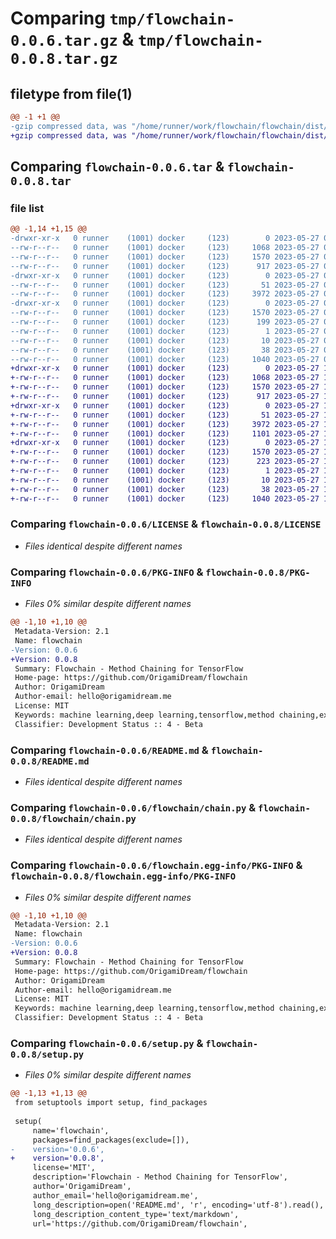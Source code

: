 # Comparing `tmp/flowchain-0.0.6.tar.gz` & `tmp/flowchain-0.0.8.tar.gz`

## filetype from file(1)

```diff
@@ -1 +1 @@
-gzip compressed data, was "/home/runner/work/flowchain/flowchain/dist/.tmp-bjji9yil/flowchain-0.0.6.tar", last modified: Sat May 27 09:41:17 2023, max compression
+gzip compressed data, was "/home/runner/work/flowchain/flowchain/dist/.tmp-3hl68tnw/flowchain-0.0.8.tar", last modified: Sat May 27 12:18:20 2023, max compression
```

## Comparing `flowchain-0.0.6.tar` & `flowchain-0.0.8.tar`

### file list

```diff
@@ -1,14 +1,15 @@
-drwxr-xr-x   0 runner    (1001) docker     (123)        0 2023-05-27 09:41:17.000000 flowchain-0.0.6/
--rw-r--r--   0 runner    (1001) docker     (123)     1068 2023-05-27 09:41:01.000000 flowchain-0.0.6/LICENSE
--rw-r--r--   0 runner    (1001) docker     (123)     1570 2023-05-27 09:41:17.000000 flowchain-0.0.6/PKG-INFO
--rw-r--r--   0 runner    (1001) docker     (123)      917 2023-05-27 09:41:01.000000 flowchain-0.0.6/README.md
-drwxr-xr-x   0 runner    (1001) docker     (123)        0 2023-05-27 09:41:17.000000 flowchain-0.0.6/flowchain/
--rw-r--r--   0 runner    (1001) docker     (123)       51 2023-05-27 09:41:01.000000 flowchain-0.0.6/flowchain/__init__.py
--rw-r--r--   0 runner    (1001) docker     (123)     3972 2023-05-27 09:41:01.000000 flowchain-0.0.6/flowchain/chain.py
-drwxr-xr-x   0 runner    (1001) docker     (123)        0 2023-05-27 09:41:17.000000 flowchain-0.0.6/flowchain.egg-info/
--rw-r--r--   0 runner    (1001) docker     (123)     1570 2023-05-27 09:41:17.000000 flowchain-0.0.6/flowchain.egg-info/PKG-INFO
--rw-r--r--   0 runner    (1001) docker     (123)      199 2023-05-27 09:41:17.000000 flowchain-0.0.6/flowchain.egg-info/SOURCES.txt
--rw-r--r--   0 runner    (1001) docker     (123)        1 2023-05-27 09:41:17.000000 flowchain-0.0.6/flowchain.egg-info/dependency_links.txt
--rw-r--r--   0 runner    (1001) docker     (123)       10 2023-05-27 09:41:17.000000 flowchain-0.0.6/flowchain.egg-info/top_level.txt
--rw-r--r--   0 runner    (1001) docker     (123)       38 2023-05-27 09:41:17.000000 flowchain-0.0.6/setup.cfg
--rw-r--r--   0 runner    (1001) docker     (123)     1040 2023-05-27 09:41:01.000000 flowchain-0.0.6/setup.py
+drwxr-xr-x   0 runner    (1001) docker     (123)        0 2023-05-27 12:18:20.000000 flowchain-0.0.8/
+-rw-r--r--   0 runner    (1001) docker     (123)     1068 2023-05-27 12:18:09.000000 flowchain-0.0.8/LICENSE
+-rw-r--r--   0 runner    (1001) docker     (123)     1570 2023-05-27 12:18:20.000000 flowchain-0.0.8/PKG-INFO
+-rw-r--r--   0 runner    (1001) docker     (123)      917 2023-05-27 12:18:09.000000 flowchain-0.0.8/README.md
+drwxr-xr-x   0 runner    (1001) docker     (123)        0 2023-05-27 12:18:20.000000 flowchain-0.0.8/flowchain/
+-rw-r--r--   0 runner    (1001) docker     (123)       51 2023-05-27 12:18:09.000000 flowchain-0.0.8/flowchain/__init__.py
+-rw-r--r--   0 runner    (1001) docker     (123)     3972 2023-05-27 12:18:09.000000 flowchain-0.0.8/flowchain/chain.py
+-rw-r--r--   0 runner    (1001) docker     (123)     1101 2023-05-27 12:18:09.000000 flowchain-0.0.8/flowchain/chain_test.py
+drwxr-xr-x   0 runner    (1001) docker     (123)        0 2023-05-27 12:18:20.000000 flowchain-0.0.8/flowchain.egg-info/
+-rw-r--r--   0 runner    (1001) docker     (123)     1570 2023-05-27 12:18:20.000000 flowchain-0.0.8/flowchain.egg-info/PKG-INFO
+-rw-r--r--   0 runner    (1001) docker     (123)      223 2023-05-27 12:18:20.000000 flowchain-0.0.8/flowchain.egg-info/SOURCES.txt
+-rw-r--r--   0 runner    (1001) docker     (123)        1 2023-05-27 12:18:20.000000 flowchain-0.0.8/flowchain.egg-info/dependency_links.txt
+-rw-r--r--   0 runner    (1001) docker     (123)       10 2023-05-27 12:18:20.000000 flowchain-0.0.8/flowchain.egg-info/top_level.txt
+-rw-r--r--   0 runner    (1001) docker     (123)       38 2023-05-27 12:18:20.000000 flowchain-0.0.8/setup.cfg
+-rw-r--r--   0 runner    (1001) docker     (123)     1040 2023-05-27 12:18:09.000000 flowchain-0.0.8/setup.py
```

### Comparing `flowchain-0.0.6/LICENSE` & `flowchain-0.0.8/LICENSE`

 * *Files identical despite different names*

### Comparing `flowchain-0.0.6/PKG-INFO` & `flowchain-0.0.8/PKG-INFO`

 * *Files 0% similar despite different names*

```diff
@@ -1,10 +1,10 @@
 Metadata-Version: 2.1
 Name: flowchain
-Version: 0.0.6
+Version: 0.0.8
 Summary: Flowchain - Method Chaining for TensorFlow
 Home-page: https://github.com/OrigamiDream/flowchain
 Author: OrigamiDream
 Author-email: hello@origamidream.me
 License: MIT
 Keywords: machine learning,deep learning,tensorflow,method chaining,extension
 Classifier: Development Status :: 4 - Beta
```

### Comparing `flowchain-0.0.6/README.md` & `flowchain-0.0.8/README.md`

 * *Files identical despite different names*

### Comparing `flowchain-0.0.6/flowchain/chain.py` & `flowchain-0.0.8/flowchain/chain.py`

 * *Files identical despite different names*

### Comparing `flowchain-0.0.6/flowchain.egg-info/PKG-INFO` & `flowchain-0.0.8/flowchain.egg-info/PKG-INFO`

 * *Files 0% similar despite different names*

```diff
@@ -1,10 +1,10 @@
 Metadata-Version: 2.1
 Name: flowchain
-Version: 0.0.6
+Version: 0.0.8
 Summary: Flowchain - Method Chaining for TensorFlow
 Home-page: https://github.com/OrigamiDream/flowchain
 Author: OrigamiDream
 Author-email: hello@origamidream.me
 License: MIT
 Keywords: machine learning,deep learning,tensorflow,method chaining,extension
 Classifier: Development Status :: 4 - Beta
```

### Comparing `flowchain-0.0.6/setup.py` & `flowchain-0.0.8/setup.py`

 * *Files 0% similar despite different names*

```diff
@@ -1,13 +1,13 @@
 from setuptools import setup, find_packages
 
 setup(
     name='flowchain',
     packages=find_packages(exclude=[]),
-    version='0.0.6',
+    version='0.0.8',
     license='MIT',
     description='Flowchain - Method Chaining for TensorFlow',
     author='OrigamiDream',
     author_email='hello@origamidream.me',
     long_description=open('README.md', 'r', encoding='utf-8').read(),
     long_description_content_type='text/markdown',
     url='https://github.com/OrigamiDream/flowchain',
```

